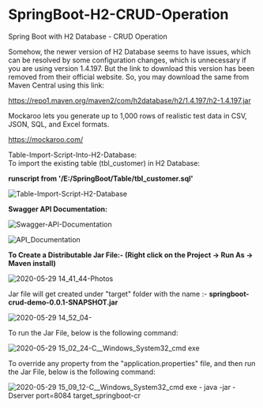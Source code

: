 # SpringBoot-H2-CRUD-Operation
Spring Boot with H2 Database - CRUD Operation

Somehow, the newer version of H2 Database seems to have issues, which can be resolved by some configuration changes, which is unnecessary if you are using version 1.4.197.
But the link to download this version has been removed from their official website.
So, you may download the same from Maven Central using this link:

https://repo1.maven.org/maven2/com/h2database/h2/1.4.197/h2-1.4.197.jar

Mockaroo lets you generate up to 1,000 rows of realistic test data in CSV, JSON, SQL, and Excel formats.

https://mockaroo.com/

Table-Import-Script-Into-H2-Database:<br/>
To import the existing table (tbl_customer) in H2 Database:<br/>

<b>runscript from '/E:/SpringBoot/Table/tbl_customer.sql'</b><br/>

![Table-Import-Script-H2-Database](https://user-images.githubusercontent.com/35772312/83239416-760df480-a1b5-11ea-8a05-2423e6676378.png)

<b>Swagger API Documentation:</b><br/>

![Swagger-API-Documentation](https://user-images.githubusercontent.com/35772312/83240231-ba4dc480-a1b6-11ea-8406-f7c7ac98a42c.png)

![API_Documentation](https://user-images.githubusercontent.com/35772312/83240813-8b841e00-a1b7-11ea-9a3e-7bea16a3bf2d.png)

<b>To Create a Distributable Jar File:- (Right click on the Project -> Run As -> Maven install)</b>

![2020-05-29 14_41_44-Photos](https://user-images.githubusercontent.com/35772312/83243567-b7090780-a1bb-11ea-82ce-a19242de6d71.png)

Jar file will get created under "target" folder with the name :- <b>springboot-crud-demo-0.0.1-SNAPSHOT.jar</b>

![2020-05-29 14_52_04-](https://user-images.githubusercontent.com/35772312/83244220-a6a55c80-a1bc-11ea-9d7b-d2432dcefa65.png)

To run the Jar File, below is the following command:<br/>

![2020-05-29 15_02_24-C__Windows_System32_cmd exe](https://user-images.githubusercontent.com/35772312/83244987-c426f600-a1bd-11ea-9c38-ea52317d7766.png)

To override any property from the "application.properties" file, and then run the Jar File, below is the following command:<br/>

![2020-05-29 15_09_12-C__Windows_System32_cmd exe - java  -jar -Dserver port=8084 target_springboot-cr](https://user-images.githubusercontent.com/35772312/83245590-91313200-a1be-11ea-81a5-0a6af2962b22.png)
